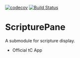 [![codecov](https://codecov.io/gh/translationCoreApps/ScripturePane/branch/master/graph/badge.svg)](https://codecov.io/gh/translationCoreApps/ScripturePane)
[![Build
Status](https://travis-ci.org/translationCoreApps/ScripturePane.svg?branch=master)](https://travis-ci.org/translationCoreApps/ScripturePane)

# ScripturePane
A submodule for scripture display.
- Official tC App
